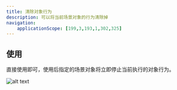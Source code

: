 ```yaml
---
title: 清除对象行为
description: 可以将当前场景对象的行为清除掉
navigation:
    applicationScope: [199,3,193,1,302,325]
---
```


## 使用

直接使用即可，使用后指定的场景对象将立即停止当前执行的对象行为。

![alt text](https://cdn.gcw.wiki/gcw/image/zh_hans/commands/sceneobject/clearobjectbehavior/image.png)
